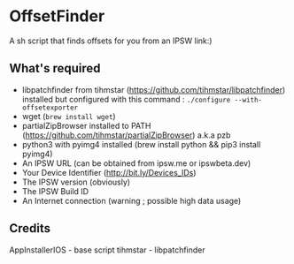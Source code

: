 # OffsetFinder
A sh script that finds offsets for you from an IPSW link:)

## What's required
- libpatchfinder from tihmstar (https://github.com/tihmstar/libpatchfinder) installed but configured with this command : 
```./configure --with-offsetexporter```
- wget (```brew install wget```)
- partialZipBrowser installed to PATH (https://github.com/tihmstar/partialZipBrowser) a.k.a pzb
- python3 with pyimg4 installed (brew install python && pip3 install pyimg4)
- An IPSW URL (can be obtained from ipsw.me or ipswbeta.dev)
- Your Device Identifier (http://bit.ly/Devices_IDs)
- The IPSW version (obviously)
- The IPSW Build ID
- An Internet connection (warning ; possible high data usage)

## Credits
AppInstallerIOS - base script
tihmstar - libpatchfinder
